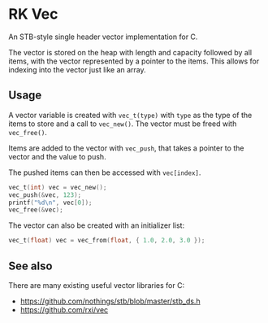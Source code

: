 # RK Vec

An STB-style single header vector implementation for C.

The vector is stored on the heap with length and capacity followed by all items,
with the vector represented by a pointer to the items. This allows for indexing
into the vector just like an array.

## Usage

A vector variable is created with `vec_t(type)` with `type` as the type of the
items to store and a call to `vec_new()`. The vector must be freed with `vec_free()`.

Items are added to the vector with `vec_push`, that takes a pointer to the vector and the value to push.

The pushed items can then be accessed with `vec[index]`.

```C
vec_t(int) vec = vec_new();
vec_push(&vec, 123);
printf("%d\n", vec[0]);
vec_free(&vec);
```

The vector can also be created with an initializer list:

```C
vec_t(float) vec = vec_from(float, { 1.0, 2.0, 3.0 });
```

## See also

There are many existing useful vector libraries for C:

- https://github.com/nothings/stb/blob/master/stb_ds.h
- https://github.com/rxi/vec
